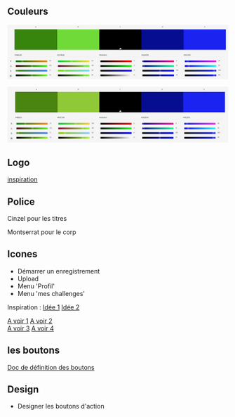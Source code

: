 ## Couleurs

![image](uploads/484ef0be3bacfb45e592280943750f64/image.png)

![image](uploads/621eca04dbe187bc337f45d649f57c07/image.png)

## Logo

[inspiration](https://image.shutterstock.com/image-vector/concept-circuit-board-tree-futuristic-600w-1037970676.jpg)

## Police

Cinzel pour les titres

Montserrat pour le corp


## Icones

- Démarrer un enregistrement
- Upload
- Menu 'Profil'
- Menu 'mes challenges'

Inspiration :
[Idée 1](https://www.flaticon.com/packs/business-analytics-17)
[Idée 2](https://www.flaticon.com/packs/christmas-21)

[A voir 1](https://www.flaticon.com/packs/global-logistic-4)
[A voir 2](https://www.flaticon.com/packs/painting-tools-8)   
[A voir 3](https://www.flaticon.com/packs/food-restaurant-3)
[A voir 4](https://www.flaticon.com/packs/jewelry-2)

## les boutons

[Doc de définition des boutons](https://git.unistra.fr/acrobatt-1/lord-of-the-trips/-/blob/master/conception/Ergonomie&Graphisme/BOUTONS.pdf)

## Design
- Designer les boutons d'action